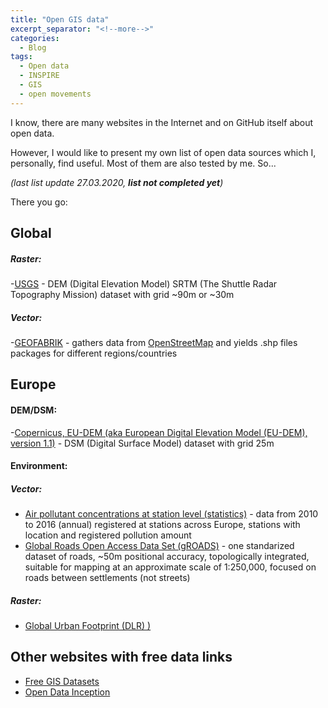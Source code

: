 ```yaml
---
title: "Open GIS data"
excerpt_separator: "<!--more-->"
categories:
  - Blog
tags:
  - Open data
  - INSPIRE
  - GIS
  - open movements
---
```

I know, there are many websites in the Internet and on GitHub itself about open data.

However, I would like to present my own list of open data sources which I, personally, find useful. Most of them are also tested by me. So...

*(last list update 27.03.2020, **list not completed yet**)*

There you go:

## **Global**
##### **Raster**:
-[USGS](https://www.usgs.gov/centers/eros/science/usgs-eros-archive-digital-elevation-shuttle-radar-topography-mission-srtm-non?qt-science_center_objects=0#qt-science_center_objects) - DEM (Digital Elevation Model) SRTM (The Shuttle Radar Topography Mission) dataset with grid ~90m or ~30m
##### **Vector**:
-[GEOFABRIK](https://www.geofabrik.de/) - gathers data from [OpenStreetMap](https://www.openstreetmap.org) and yields .shp files packages for different regions/countries

## **Europe**
#### **DEM/DSM:**
-[Copernicus, EU-DEM (aka European Digital Elevation Model (EU-DEM), version 1.1)](https://land.copernicus.eu/imagery-in-situ/eu-dem/eu-dem-v1.1?tab=metadata)  - DSM (Digital Surface Model) dataset with grid 25m
#### **Environment:**
##### **Vector**:
- [Air pollutant concentrations at station level (statistics)](https://www.eea.europa.eu/data-and-maps/data/air-pollutant-concentrations-at-station) - data from 2010 to 2016 (annual) registered at stations across Europe, stations with location and registered pollution amount
- [Global Roads Open Access Data Set (gROADS)](http://www.ciesin.columbia.edu/confluence/display/roads/Global+Roads+Data) - one standarized dataset of roads, ~50m positional accuracy, topologically integrated, suitable for mapping at an approximate scale of 1:250,000, focused on roads between settlements (not streets)

##### **Raster**:
- [Global Urban Footprint (DLR) )](https://www.dlr.de/eoc/en/desktopdefault.aspx/tabid-9628/16557_read-40454/)

## **Other websites with free data links** 
- [Free GIS Datasets](https://freegisdata.rtwilson.com/)
- [Open Data Inception](https://opendatainception.io/)

